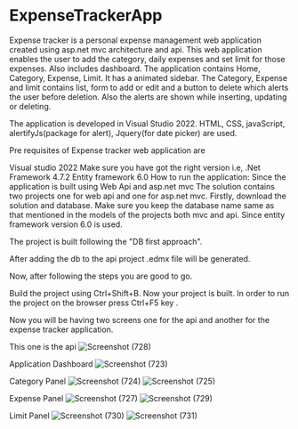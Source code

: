 # ExpenseTrackerApp
Expense tracker is a personal expense management web application created using asp.net mvc architecture and api. This web application enables the user to add the category, daily expenses and set limit for those expenses. Also includes dashboard. The application contains Home, Category, Expense, Limit. It has a animated sidebar. The Category, Expense and limit contains list, form to add or edit and a button to delete which alerts the user before deletion. Also the alerts are shown while inserting, updating or deleting.

The application is developed in Visual Studio 2022. HTML, CSS, javaScript, alertifyJs(package for alert), Jquery(for date picker) are used.

Pre requisites of Expense tracker web application are

Visual studio 2022
Make sure you have got the right version i.e, .Net Framework 4.7.2
Entity framework 6.0
How to run the application: Since the application is built using Web Api and asp.net mvc The solution contains two projects one for web api and one for asp.net mvc. Firstly, download the solution and database. Make sure you keep the database name same as that mentioned in the models of the projects both mvc and api. Since entity framework version 6.0 is used.

The project is built following the "DB first approach".

After adding the db to the api project .edmx file will be generated.

Now, after following the steps you are good to go.

Build the project using Ctrl+Shift+B. Now your project is built. In order to run the project on the browser press Ctrl+F5 key .

Now you will be having two screens one for the api and another for the expense tracker application.

This one is the api 
![Screenshot (728)](https://user-images.githubusercontent.com/80202363/212370655-edd29056-b98c-4824-915c-037e49aab756.png)

Application
Dashboard
![Screenshot (723)](https://user-images.githubusercontent.com/80202363/212370862-cc728216-2401-4ca8-8c6c-1637ae697684.png)

Category Panel
![Screenshot (724)](https://user-images.githubusercontent.com/80202363/212370944-77fc2417-280f-4251-924d-e24e67f17322.png)
![Screenshot (725)](https://user-images.githubusercontent.com/80202363/212370949-3176d359-bbc1-4611-b723-dd4009216a8b.png)

Expense Panel
![Screenshot (727)](https://user-images.githubusercontent.com/80202363/212371388-06fc7e35-a938-4cb1-b6c9-71d8520b6fe0.png)
![Screenshot (729)](https://user-images.githubusercontent.com/80202363/212371357-00b5d9e5-fc26-436a-ab65-765493c8ffa5.png)

Limit Panel
![Screenshot (730)](https://user-images.githubusercontent.com/80202363/212371206-300be31e-0000-47c0-9697-46aae9c621db.png)
![Screenshot (731)](https://user-images.githubusercontent.com/80202363/212371122-542fcf7a-19ea-4a7e-bfa9-a5624d5cdbe9.png)
